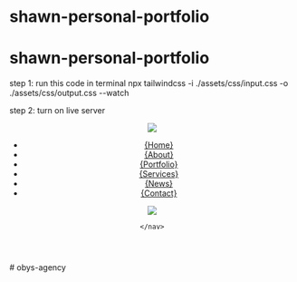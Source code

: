 # shawn-personal-portfolio
# shawn-personal-portfolio


step 1: run this code in terminal 
 npx tailwindcss -i ./assets/css/input.css -o ./assets/css/output.css --watch

 step 2: turn on live server



   <!-- Header area start -->
  <header class="w-full bg-slate-500">
    <nav class="max-w-[1920px] flex mx-auto items-center justify-between bg-black">
      <!-- left -->
       <div class="w-fit">
        <img src="../assets/images/logo/logo.svg" class="w-[29px] h-[39px]"/>
       </div>
      <!-- left -->
      <!-- center -->
       <div class="w-fit">
        <ul class="flex items-center justify-center w-fit">
          <li><a href="#">{Home}</a></li>
          <li><a href="#">{About}</a></li>
          <li><a href="#">{Portfolio}</a></li>
          <li><a href="#">{Services}</a></li>
          <li><a href="#">{News}</a></li>
          <li><a href="#">{Contact}</a></li>
        </ul>
       </div>
      <!-- center -->
      <!-- right -->
       <div class="w-fit">
        <img src="../assets/images/logo/logo.svg" class="w-[29px] h-[39px]"/>
      </div>
      <!-- right -->
      
    </nav>
  </header>
  <!-- Header area end -->
# obys-agency
